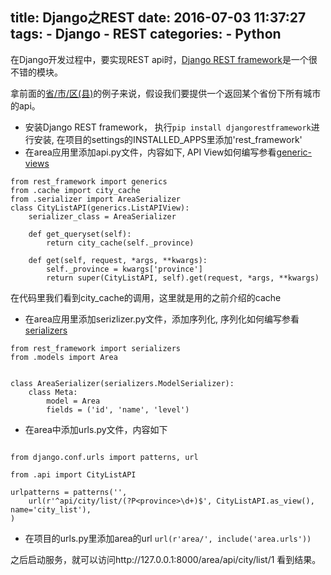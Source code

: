 title: Django之REST
date: 2016-07-03 11:37:27
tags:
    - Django
    - REST
categories:
    - Python
---
在Django开发过程中，要实现REST api时，[Django REST framework](http://www.django-rest-framework.org/)是一个很不错的模块。

拿前面的[省/市/区(县)](http://program.dengshilong.org/2016/07/03/Django%E4%B9%8Bcache/)的例子来说，假设我们要提供一个返回某个省份下所有城市的api。

* 安装Django REST framework，
执行`pip install djangorestframework`进行安装, 在项目的settings的INSTALLED_APPS里添加'rest_framework'
* 在area应用里添加api.py文件，内容如下, API View如何编写参看[generic-views](http://www.django-rest-framework.org/api-guide/generic-views/)
```
from rest_framework import generics
from .cache import city_cache
from .serializer import AreaSerializer
class CityListAPI(generics.ListAPIView):
    serializer_class = AreaSerializer

    def get_queryset(self):
        return city_cache(self._province)

    def get(self, request, *args, **kwargs):
        self._province = kwargs['province']
        return super(CityListAPI, self).get(request, *args, **kwargs)
```
在代码里我们看到city_cache的调用，这里就是用的之前介绍的cache
* 在area应用里添加serizlizer.py文件，添加序列化, 序列化如何编写参看[serializers](http://www.django-rest-framework.org/api-guide/serializers/)
```
from rest_framework import serializers
from .models import Area


class AreaSerializer(serializers.ModelSerializer):
    class Meta:
        model = Area
        fields = ('id', 'name', 'level')
```
* 在area中添加urls.py文件，内容如下
```

from django.conf.urls import patterns, url

from .api import CityListAPI

urlpatterns = patterns('',
    url(r'^api/city/list/(?P<province>\d+)$', CityListAPI.as_view(), name='city_list'),
)
```
* 在项目的urls.py里添加area的url
 `url(r'area/', include('area.urls'))`

之后启动服务，就可以访问http://127.0.0.1:8000/area/api/city/list/1 看到结果。
